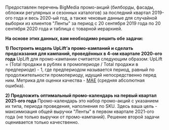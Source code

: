Предоставлен перечень BigMedia промо-акций (билборды, фасады, обложки регулярных и сезонных каталогов) за последний квартал 2019-ого года и весь 2020-ый год, а также чековые данные для случайной выборки из клиентов "Ленты" за период с 20 сентября 2019 года по 20 сентября 2020 года и таблица с товарной иерархией.

**На основе этих данных, вам необходимо решить обе задачи:**

**1) Построить модель UpLift’а промо-кампаний и сделать предсказания для кампаний, проведённых в 4-ом квартале 2020-ого года**
UpLift для промо-кампании считается следующим образом: 
UpLift = (Total продажи в рублях в промопериоде / Total продажи в предпериоде) - 1, где предпериодом называется период, равный по продолжительности промопериоду, идущий непосредственно перед ним. Метрика для оценки качества - [MAE](https://en.wikipedia.org/wiki/Mean_absolute_error) (средняя абсолютная ошибка).

**2) Предложить оптимальный промо-календарь на первый квартал 2021-ого года**
Промо-календарь это набор промо-акций с указанием их типа, периода проведения, наполнения по SKU. Здесь ваша цель - максимизация общей выручки "Ленты" в первом квартале 2021-ого года (не только выручки от промо-кампаний). Решение второй задачи оценивается только качественно.
